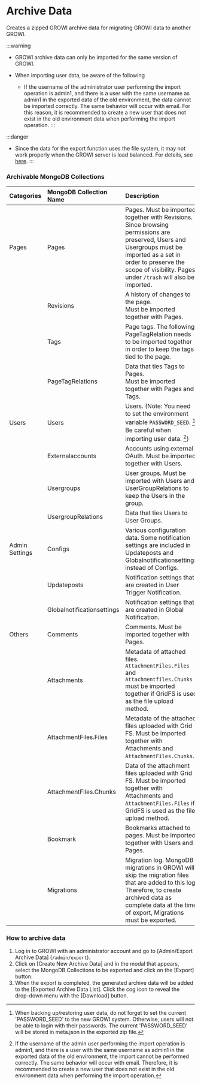 # Archive Data

Creates a zipped GROWI archive data for migrating GROWI data to another GROWI.

:::warning

- GROWI archive data can only be imported for the same version of GROWI.

- When importing user data, be aware of the following

  - If the username of the administrator user performing the import operation is admin1, and there is a user with the same username as admin1 in the exported data of the old environment, the data cannot be imported correctly. The same behavior will occur with email. For this reason, it is recommended to create a new user that does not exist in the old environment data when performing the import operation.
:::

:::danger

- Since the data for the export function uses the file system, it may not work properly when the GROWI server is load balanced. For details, see [here](/en/admin-guide/admin-cookbook/loadbalance.html#cautionary-points-about-importing-exporting-data).
:::

### Archivable MongoDB Collections

| <div style="white-space: nowrap;">Categories</div>| MongoDB Collection Name | Description |
| :--- | :--- | :--- |
| Pages | Pages | Pages. Must be imported together with Revisions. Since browsing permissions are preserved, Users and Usergroups must be imported as a set in order to preserve the scope of visibility. Pages under `/trash` will also be imported. |
|| Revisions | A history of changes to the page. <br>Must be imported together with Pages. |
|| Tags | Page tags. The following PageTagRelation needs to be imported together in order to keep the tags tied to the page. |
|| PageTagRelations | Data that ties Tags to Pages. <br>Must be imported together with Pages and Tags. |
| Users | Users | Users. (Note: You need to set the environment variable `PASSWORD_SEED`. [^*1] Be careful when importing user data. [^*2]) |
|| Externalaccounts | Accounts using external OAuth. Must be imported together with Users. |
|| Usergroups | User groups. Must be imported with Users and UserGroupRelations to keep the Users in the group. |
|| UsergroupRelations | Data that ties Users to User Groups. |
| Admin Settings | Configs | Various configuration data. Some notification settings are included in Updateposts and Globalnotificationsettings instead of Configs. |
|| Updateposts | Notification settings that are created in User Trigger Notification. |
|| Globalnotificationsettings | Notification settings that are created in Global Notification. |
| Others | Comments | Comments. Must be imported together with Pages. |
|| Attachments | Metadata of attached files. `AttachmentFiles.Files` and `Attachmentfiles.Chunks` must be imported together if GridFS is used as the file upload method. |
|| AttachmentFiles.Files | Metadata of the attached files uploaded with Grid FS. Must be imported together with Attachments and `AttachmentFiles.Chunks`. |
|| AttachmentFiles.Chunks | Data of the attachment files uploaded with Grid FS. Must be imported together with Attachments and `AttachmentFiles.Files` if GridFS is used as the file upload method. |
|| Bookmark | Bookmarks attached to pages. Must be imported together with Users and Pages. |
|| Migrations | Migration log. MongoDB migrations in GROWI will skip the migration files that are added to this log. Therefore, to create archived data as complete data at the time of export, Migrations must be exported. |

[^*1]: When backing up/restoring user data, do not forget to set the current 'PASSWORD_SEED' to the new GROWI system. Otherwise, users will not be able to login with their passwords. The current 'PASSWORD_SEED' will be stored in meta.json in the exported zip file.

[^*2]: If the username of the admin user performing the import operation is admin1, and there is a user with the same username as admin1 in the exported data of the old environment, the import cannot be performed correctly. The same behavior will occur with email. Therefore, it is recommended to create a new user that does not exist in the old environment data when performing the import operation.

### How to archive data

1. Log in to GROWI with an administrator account and go to [Admin/Export Archive Data] (`/admin/export`).
2. Click on [Create New Archive Data] and in the modal that appears, select the MongoDB Collections to be exported and click on the [Export] button.
3. When the export is completed, the generated archive data will be added to the [Exported Archive Data List]. Click the cog icon to reveal the drop-down menu with the [Download] button.
